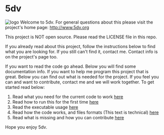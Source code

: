 # 5dv
![logo](http://5dv.org/imgs/logo-blue.png)
Welcome to 5dv. For general questions about this please visit the project's home page: http://www.5dv.org

This project is NOT open source. Please read the LICENSE file in this repo.

If you already read about this project, follow the instructions below to find what you are looking for. If you still can't find it, contact me. Contact info is on the project's page too.

If you want to read the code go ahead. Below you will find some documentation info. If you want to help me program this project that is great. Below you can find out what is needed for the project. If you feel you can and want to contribute, contact me and we will work together. To get started read below:

1) Read what you need for the current code to work [here](docs/requirements.txt)
2) Read how to run this for the first time [here](docs/quickStart.txt)
3) Read the executable usage [here](docs/executableUsage.txt)
4) Read how the code works, and files formats (This text is technical) [here](docs/documentation.txt)
5) Read what is missing and how you can contribute [here](docs/whatsMissing.txt)

Hope you enjoy 5dv.
